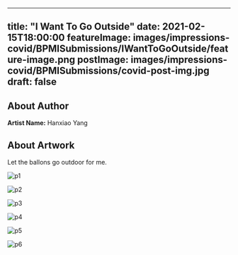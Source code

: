 
---
title: "I Want To Go Outside"
date: 2021-02-15T18:00:00
featureImage: images/impressions-covid/BPMISubmissions/IWantToGoOutside/feature-image.png
postImage: images/impressions-covid/BPMISubmissions/covid-post-img.jpg
draft: false
---

## About Author

**Artist Name:** Hanxiao Yang

## About Artwork
Let the ballons go outdoor for me. 

![p1](../../images/impressions-covid/BPMISubmissions/IWantToGoOutside/p1.png)

![p2](../../images/impressions-covid/BPMISubmissions/IWantToGoOutside/p2.png)

![p3](../../images/impressions-covid/BPMISubmissions/IWantToGoOutside/p3.png)

![p4](../../images/impressions-covid/BPMISubmissions/IWantToGoOutside/p4.png)

![p5](../../images/impressions-covid/BPMISubmissions/IWantToGoOutside/p5.png)

![p6](../../images/impressions-covid/BPMISubmissions/IWantToGoOutside/p6.png)
